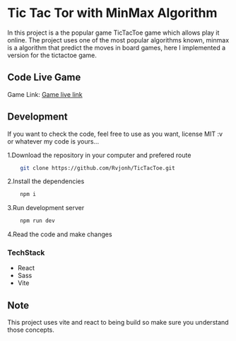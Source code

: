 # Tic Tac Tor with MinMax Algorithm

In this project is a the popular game TicTacToe game which allows play it online.
The project uses one of the most popular algorithms known, minmax is a algorithm that predict the moves in board games, here I implemented a version for the tictactoe game.

## Code Live Game

Game Link: [Game live link](https://rvjonh-tictactoe.netlify.app)

## Development

If you want to check the code, feel free to use as you want, license MIT :v or whatever my code is yours...

1.Download the repository in your computer and prefered route

```bash
    git clone https://github.com/Rvjonh/TicTacToe.git
```

2.Install the dependencies

```bash
    npm i
```

3.Run development server

```bash
    npm run dev
```

4.Read the code and make changes

### TechStack

* React
* Sass
* Vite

## Note

This project uses vite and react to being build so make sure you understand those concepts.
